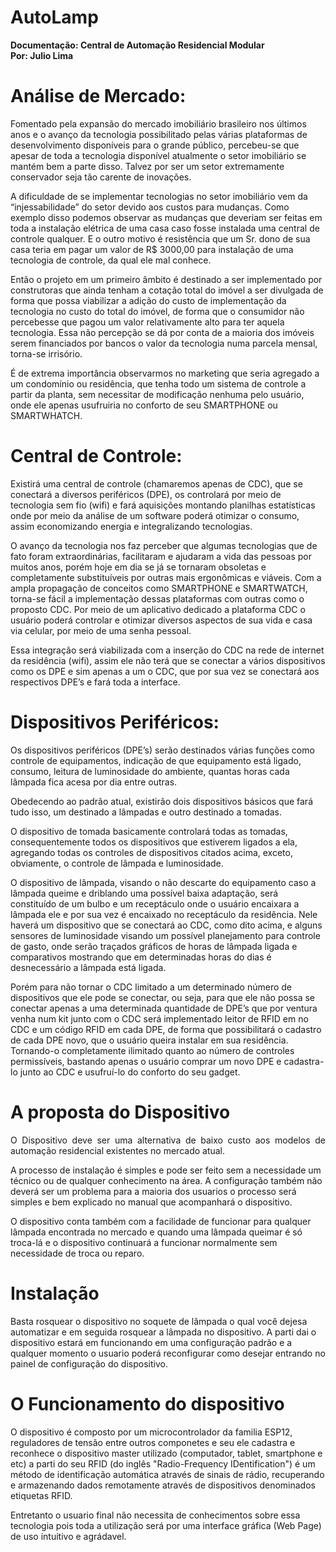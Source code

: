 # AutoLamp

<b>
Documentação: Central de Automação Residencial Modular<br>
Por: Julio Lima<br></b>

<h1>Análise de Mercado:</h1>

<p>Fomentado pela expansão do mercado imobiliário brasileiro nos últimos anos e o avanço da tecnologia possibilitado pelas várias plataformas de desenvolvimento disponíveis para o grande público, percebeu-se que apesar de toda a tecnologia disponível atualmente o setor imobiliário se mantém bem a parte disso. Talvez por ser um setor extremamente conservador seja tão carente de inovações.</p>

<p>A dificuldade de se implementar tecnologias no setor imobiliário vem da “injessabilidade” do setor devido aos custos para mudanças. Como exemplo disso podemos observar as mudanças que deveriam ser feitas em toda a instalação elétrica de uma casa caso fosse instalada uma central de controle qualquer. E o outro motivo é resistência que um Sr. dono de sua casa teria em pagar um valor de R$ 3000,00 para instalação de uma tecnologia de controle, da qual ele mal conhece.</p>

<p>Então o projeto em um primeiro âmbito é destinado a ser implementado por construtoras que ainda tenham a cotação total do imóvel a ser divulgada de forma que possa viabilizar a adição do custo de implementação da tecnologia no custo do total do imóvel, de forma que o consumidor não percebesse que pagou um valor relativamente alto para ter aquela tecnologia. Essa não percepção se dá por conta de a maioria dos imóveis serem financiados por bancos o valor da tecnologia numa parcela mensal, torna-se irrisório. </p>

<p>É de extrema importância observarmos no marketing que seria agregado a um condomínio ou residência, que tenha todo um sistema de controle a partir da planta, sem necessitar de modificação nenhuma pelo usuário, onde ele apenas usufruiria no conforto de seu SMARTPHONE ou SMARTWHATCH.</p>

<h1>Central de Controle:</h1>

<p>Existirá uma central de controle (chamaremos apenas de CDC), que se conectará a diversos periféricos (DPE), os controlará por meio de tecnologia sem fio (wifi) e fará aquisições montando planilhas estatísticas onde por meio da análise de um software poderá otimizar o consumo, assim economizando energia e integralizando tecnologias.</p>

<p>O avanço da tecnologia nos faz perceber que algumas tecnologias que de fato foram extraordinárias, facilitaram e ajudaram a vida das pessoas por muitos anos, porém hoje em dia se já se tornaram obsoletas e completamente substituíveis por outras mais ergonômicas e viáveis. Com a ampla propagação de conceitos como SMARTPHONE e SMARTWATCH, torna-se fácil a implementação dessas plataformas com outras como o proposto CDC. Por meio de um aplicativo dedicado a plataforma CDC o usuário poderá controlar e otimizar diversos aspectos de sua vida e casa via celular, por meio de uma senha pessoal.</p>

<p>Essa integração será viabilizada com a inserção do CDC na rede de internet da residência (wifi), assim ele não terá que se conectar a vários dispositivos como os DPE e sim apenas a um o CDC, que por sua vez se conectará aos respectivos DPE’s e fará toda a interface.</p>

<h1>Dispositivos Periféricos:</h1>
<p>Os dispositivos periféricos (DPE’s) serão destinados várias funções como controle de equipamentos, indicação de que equipamento está ligado, consumo, leitura de luminosidade do ambiente, quantas horas cada lâmpada fica acesa por dia entre outras.</p>

<p>Obedecendo ao padrão atual, existirão dois dispositivos básicos que fará tudo isso, um destinado a lâmpadas e outro destinado a tomadas.</p>

<p>O dispositivo de tomada basicamente controlará todas as tomadas, consequentemente todos os dispositivos que estiverem ligados a ela, agregando todas os controles de dispositivos citados acima, exceto, obviamente, o controle de lâmpada e luminosidade.</p>

<p>O dispositivo de lâmpada, visando o não descarte do equipamento caso a lâmpada queime e driblando uma possível baixa adaptação, será constituído de um bulbo e um receptáculo onde o usuário encaixara a lâmpada ele e por sua vez é encaixado no receptáculo da residência. Nele haverá um dispositivo que se conectará ao CDC, como dito acima, e alguns sensores de luminosidade visando um possível planejamento para controle de gasto, onde serão traçados gráficos de horas de lâmpada ligada e comparativos mostrando que em determinadas horas do dias é desnecessário a lâmpada está ligada.</p>

<p>Porém para não tornar o CDC limitado a um determinado número de dispositivos que ele pode se conectar, ou seja, para que ele não possa se conectar apenas a uma determinada quantidade de DPE’s que por ventura venha num kit junto com o CDC será implementado leitor de RFID em no CDC e um código RFID em cada DPE, de forma que possibilitará o cadastro de cada DPE novo, que o usuário queira instalar em sua residência. Tornando-o completamente ilimitado quanto ao número de controles permissíveis, bastando apenas o usuário comprar um novo DPE e cadastra-lo junto ao CDC e usufruí-lo do conforto do seu gadget.</p>

<h1>A proposta do Dispositivo</h1>

<p align="justify" >  O Dispositivo deve ser uma alternativa de baixo custo aos modelos de automação residencial existentes no
mercado atual.</p> 
<p> A processo de instalação é simples e pode ser feito sem a necessidade um técnico ou de qualquer conhecimento na área. A configuração também não deverá ser um problema para a maioria dos usuarios o processo será simples e bem explicado no manual que acompanhará o dispositivo.</p>
<p>O dispositivo conta também com a facilidade de funcionar para qualquer lâmpada encontrada no mercado e quando uma lâmpada queimar é só troca-lá e o dispositivo continuará a funcionar normalmente sem necessidade de troca ou reparo.</p>

<h1>Instalação </h1>

<p>Basta rosquear o dispositivo no soquete de lâmpada o qual você dejesa automatizar e em seguida rosquear a lâmpada no dispositivo. A parti dai o dispositivo estará em funcionando em uma configuração padrão e a qualquer momento o usuario poderá reconfigurar como desejar entrando no painel de configuração do dispositivo.</p>

<h1> O Funcionamento do dispositivo </h1>

<p>O dispositivo é composto por um microcontrolador da familia ESP12, reguladores de tensão entre outros componetes e seu ele cadastra e reconhece o dispositivo master utilizado (computador, tablet, smartphone e etc) a parti do seu RFID (do inglês "Radio-Frequency IDentification") é um método de identificação automática através de sinais de rádio, recuperando e armazenando dados remotamente através de dispositivos denominados etiquetas RFID.</p>

<p>Entretanto o usuario final não necessita de conhecimentos sobre essa tecnologia pois toda a utilização será por uma interface gráfica (Web Page) de uso intuitivo e agrádavel.</p>
